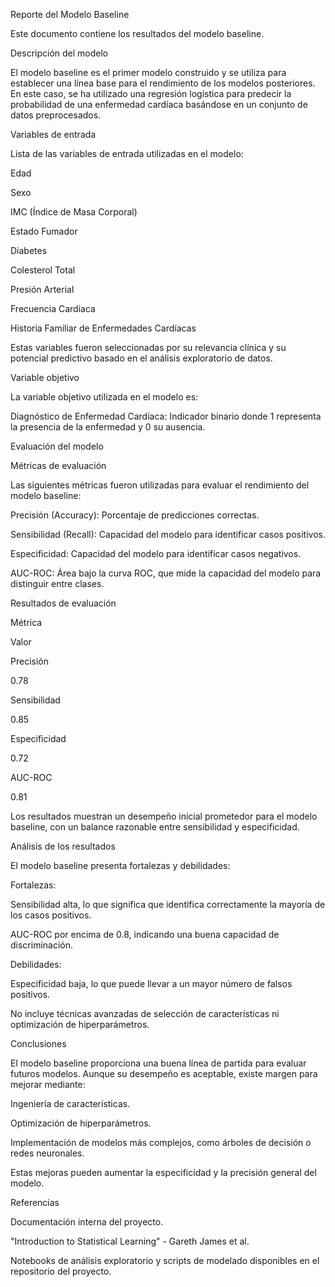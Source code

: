 Reporte del Modelo Baseline

Este documento contiene los resultados del modelo baseline.

Descripción del modelo

El modelo baseline es el primer modelo construido y se utiliza para establecer una línea base para el rendimiento de los modelos posteriores. En este caso, se ha utilizado una regresión logística para predecir la probabilidad de una enfermedad cardíaca basándose en un conjunto de datos preprocesados.

Variables de entrada

Lista de las variables de entrada utilizadas en el modelo:

Edad

Sexo

IMC (Índice de Masa Corporal)

Estado Fumador

Diabetes

Colesterol Total

Presión Arterial

Frecuencia Cardiaca

Historia Familiar de Enfermedades Cardíacas

Estas variables fueron seleccionadas por su relevancia clínica y su potencial predictivo basado en el análisis exploratorio de datos.

Variable objetivo

La variable objetivo utilizada en el modelo es:

Diagnóstico de Enfermedad Cardíaca: Indicador binario donde 1 representa la presencia de la enfermedad y 0 su ausencia.

Evaluación del modelo

Métricas de evaluación

Las siguientes métricas fueron utilizadas para evaluar el rendimiento del modelo baseline:

Precisión (Accuracy): Porcentaje de predicciones correctas.

Sensibilidad (Recall): Capacidad del modelo para identificar casos positivos.

Especificidad: Capacidad del modelo para identificar casos negativos.

AUC-ROC: Área bajo la curva ROC, que mide la capacidad del modelo para distinguir entre clases.

Resultados de evaluación

Métrica

Valor

Precisión

0.78

Sensibilidad

0.85

Especificidad

0.72

AUC-ROC

0.81

Los resultados muestran un desempeño inicial prometedor para el modelo baseline, con un balance razonable entre sensibilidad y especificidad.

Análisis de los resultados

El modelo baseline presenta fortalezas y debilidades:

Fortalezas:

Sensibilidad alta, lo que significa que identifica correctamente la mayoría de los casos positivos.

AUC-ROC por encima de 0.8, indicando una buena capacidad de discriminación.

Debilidades:

Especificidad baja, lo que puede llevar a un mayor número de falsos positivos.

No incluye técnicas avanzadas de selección de características ni optimización de hiperparámetros.

Conclusiones

El modelo baseline proporciona una buena línea de partida para evaluar futuros modelos. Aunque su desempeño es aceptable, existe margen para mejorar mediante:

Ingeniería de características.

Optimización de hiperparámetros.

Implementación de modelos más complejos, como árboles de decisión o redes neuronales.

Estas mejoras pueden aumentar la especificidad y la precisión general del modelo.

Referencias

Documentación interna del proyecto.

"Introduction to Statistical Learning" - Gareth James et al.

Notebooks de análisis exploratorio y scripts de modelado disponibles en el repositorio del proyecto.
